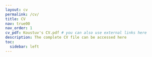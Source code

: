 ```yaml
---
layout: cv
permalink: /cv/
title: CV
nav: true00
nav_order: 1
cv_pdf: Koustuv's CV.pdf # you can also use external links here
description: The complete CV file can be accessed here
toc:
  sidebar: left
---
```

